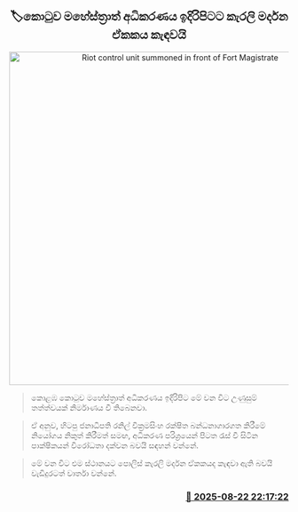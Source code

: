 <p align='center'><b><h2 align='center' title='Riot control unit summoned in front of Fort Magistrate's Court'>🏷කොටුව මහේස්ත්‍රාත් අධිකරණය ඉදිරිපිටට කැරලි මර්දන ඒකකය කැඳවයි</h2></b></p>
<p align='center'><img src='https://helakuru.sgp1.cdn.digitaloceanspaces.com/esana/images/lib/fort-magistrate-court.jpg' width='600' alt='Riot control unit summoned in front of Fort Magistrate's Court'></p>

> කොළඹ කොටුව මහේස්ත්‍රාත් අධිකරණය ඉදිරිපිට මේ වන විට උණුසුම් තත්ත්වයක් නිර්මාණය වී තිබෙනවා.

> ඒ අනුව, හිටපු ජනාධිපති රනිල් වික්‍රමසිංහ රක්ෂිත බන්ධනාගාරගත කිරීමේ නියෝගය නිකුත් කිරීමත් සමඟ, අධිකරණ පරිශ්‍රයෙන් පිටත රැස් වී සිටින පාක්ෂිකයන් විරෝධතා දක්වන බවයි සඳහන් වන්නේ.

> මේ වන විට එම ස්ථානයට පොලිස් කැරලි මර්දන ඒකකයද කැඳවා ඇති බවයි වැඩිදුරටත් වාර්තා වන්නේ.



<h3 align='right'><a href='https://www.helakuru.lk/esana/p/112969/'>📅 2025-08-22 22:17:22</a></h3>
